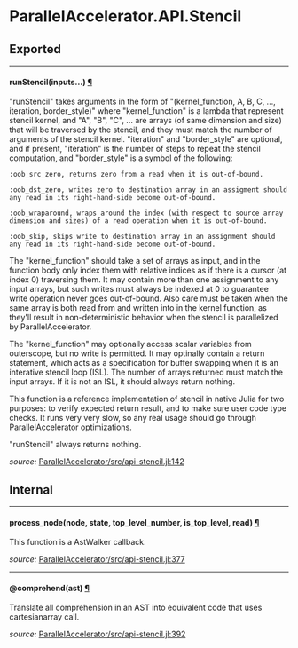 # ParallelAccelerator.API.Stencil

## Exported

---

<a id="method__runstencil.1" class="lexicon_definition"></a>
#### runStencil(inputs...) [¶](#method__runstencil.1)
"runStencil" takes arguments in the form of "(kernel_function, A, B, C, ...,
iteration, border_style)" where "kernel_function" is a lambda that represent
stencil kernel, and "A", "B", "C", ... are arrays (of same dimension and size)
that will be traversed by the stencil, and they must match the number of
arguments of the stencil kernel. "iteration" and "border_style" are optional,
and if present, "iteration" is the number of steps to repeat the stencil
computation, and "border_style" is a symbol of the following:

    :oob_src_zero, returns zero from a read when it is out-of-bound. 

    :oob_dst_zero, writes zero to destination array in an assigment should any read in its right-hand-side become out-of-bound.

    :oob_wraparound, wraps around the index (with respect to source array dimension and sizes) of a read operation when it is out-of-bound.

    :oob_skip, skips write to destination array in an assignment should any read in its right-hand-side become out-of-bound.

The "kernel_function" should take a set of arrays as input, and in the function
body only index them with relative indices as if there is a cursor (at index 0)
traversing them. It may contain more than one assignment to any input arrays,
but such writes must always be indexed at 0 to guarantee write operation never
goes out-of-bound. Also care must be taken when the same array is both read
from and written into in the kernel function, as they'll result in
non-deterministic behavior when the stencil is parallelized by ParallelAccelerator. 

The "kernel_function" may optionally access scalar variables from outerscope,
but no write is permitted.  It may optinally contain a return statement, which
acts as a specification for buffer swapping when it is an interative stencil
loop (ISL). The number of arrays returned must match the input arrays.  If it
is not an ISL, it should always return nothing.

This function is a reference implementation of stencil in native Julia for two
purposes: to verify expected return result, and to make sure user code type
checks. It runs very very slow, so any real usage should go through ParallelAccelerator
optimizations.

"runStencil" always returns nothing.


*source:*
[ParallelAccelerator/src/api-stencil.jl:142](https://github.com/IntelLabs/ParallelAccelerator.jl/tree/44944f13cdcd8839ae646ee3ca66dbafdec20db5/src/api-stencil.jl#L142)

## Internal

---

<a id="method__process_node.1" class="lexicon_definition"></a>
#### process_node(node,  state,  top_level_number,  is_top_level,  read) [¶](#method__process_node.1)
This function is a AstWalker callback.


*source:*
[ParallelAccelerator/src/api-stencil.jl:377](https://github.com/IntelLabs/ParallelAccelerator.jl/tree/44944f13cdcd8839ae646ee3ca66dbafdec20db5/src/api-stencil.jl#L377)

---

<a id="macro___comprehend.1" class="lexicon_definition"></a>
#### @comprehend(ast) [¶](#macro___comprehend.1)
Translate all comprehension in an AST into equivalent code that uses cartesianarray call.


*source:*
[ParallelAccelerator/src/api-stencil.jl:392](https://github.com/IntelLabs/ParallelAccelerator.jl/tree/44944f13cdcd8839ae646ee3ca66dbafdec20db5/src/api-stencil.jl#L392)

